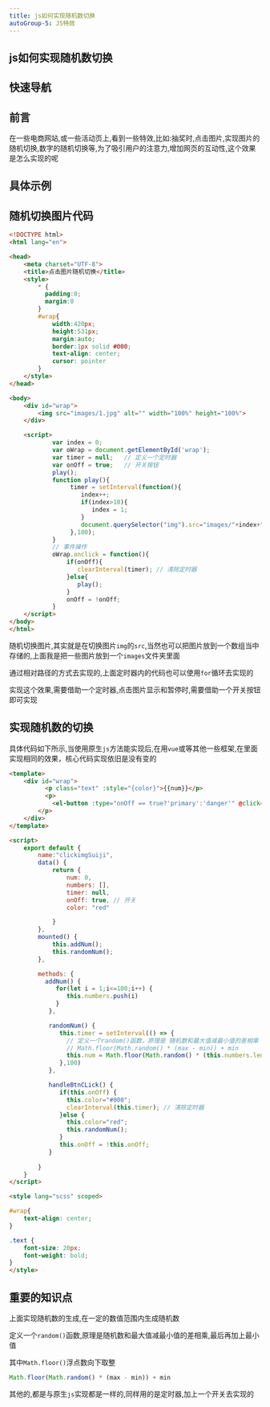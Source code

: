 ```yaml
---
title: js如何实现随机数切换
autoGroup-5: JS特效
---
```


## js如何实现随机数切换

## 快速导航

<TOC />

## 前言

在一些电商网站,或一些活动页上,看到一些特效,比如:抽奖时,点击图片,实现图片的随机切换,数字的随机切换等,为了吸引用户的注意力,增加网页的互动性,这个效果是怎么实现的呢

## 具体示例

<jingdiantexiao-clickImgSuiji />


## 随机切换图片代码

```html
<!DOCTYPE html>
<html lang="en">

<head>
    <meta charset="UTF-8">
    <title>点击图片随机切换</title>
    <style>
        * {
	      padding:0;
          margin:0
        }
        #wrap{
            width:420px;
            height:531px;
            margin:auto;
            border:1px solid #000;
            text-align: center;
            cursor: pointer
        }
    </style>
</head>

<body>
    <div id="wrap">
        <img src="images/1.jpg" alt="" width="100%" height="100%">
    </div>

    <script>
    	    var index = 0;
    	    var oWrap = document.getElementById('wrap');
    	    var timer = null;   // 定义一个定时器
    	    var onOff = true;   // 开关按钮
    	    play();
            function play(){
            	 timer = setInterval(function(){
                    index++;
                    if(index>10){
                       index = 1;
                    }
                    document.querySelector("img").src="images/"+index+".jpg"
    	         },100);
            }
            // 事件操作
            oWrap.onclick = function(){
            	if(onOff){
                   clearInterval(timer); // 清除定时器
            	}else{
                   play();
            	}
            	onOff = !onOff;
            }
    </script>
</body>
</html>
```
随机切换图片,其实就是在切换图片`img`的`src`,当然也可以把图片放到一个数组当中存储的,上面我是把一些图片放到一个`images`文件夹里面

通过相对路径的方式去实现的,上面定时器内的代码也可以使用`for`循环去实现的

实现这个效果,需要借助一个定时器,点击图片显示和暂停时,需要借助一个开关按钮即可实现

## 实现随机数的切换

具体代码如下所示,当使用原生`js`方法能实现后,在用`vue`或等其他一些框架,在里面实现相同的效果，核心代码实现依旧是没有变的

```html
<template>
    <div id="wrap">
          <p class="text" :style="{color}">{{num}}</p>
          <p>
            <el-button :type="onOff == true?'primary':'danger'" @click="handleBtnCLick">{{onOff ==true?'暂停':'开始'}}</el-button>
        </p>
    </div>
</template>

<script>
    export default {
        name:"clickimgSuiji",
        data() {
            return {
                num: 0,
                numbers: [],
                timer: null,
                onOff: true, // 开关
                color: "red"

            }
        },
        mounted() {
            this.addNum();
            this.randomNum();
        },

        methods: {
          addNum() {
             for(let i = 1;i<=100;i++) {
                this.numbers.push(i)
             }
           },

           randomNum() {
              this.timer = setInterval(() => {
                // 定义一个random()函数，原理是 随机数和最大值减最小值的差相乘 最后再加上最小值
                // Math.floor(Math.random() * (max - min)) + min
                this.num = Math.floor(Math.random() * (this.numbers.length - 1)) + 1
              },100)
           },

           handleBtnCLick() {
              if(this.onOff) {
                this.color="#000";
                clearInterval(this.timer); // 清除定时器
              }else {
                this.color="red";
                this.randomNum();
              }
              this.onOff = !this.onOff;
           }
         
        }
    }
</script>

<style lang="scss" scoped>

#wrap{
	text-align: center;
}

.text {
    font-size: 20px;
    font-weight: bold;
}
</style>
```

## 重要的知识点

上面实现随机数的生成,在一定的数值范围内生成随机数

定义一个`random()`函数,原理是随机数和最大值减最小值的差相乘,最后再加上最小值

其中`Math.floor()`浮点数向下取整
```js
Math.floor(Math.random() * (max - min)) + min
```
其他的,都是与原生`js`实现都是一样的,同样用的是定时器,加上一个开关去实现的

<footer-FooterLink :isShareLink="false" :isDaShang="true" />
<footer-FeedBack />